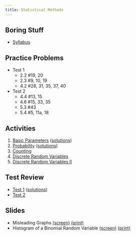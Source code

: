 ```yaml
---
title: Statistical Methods
---
```


## Boring Stuff

* [Syllabus](/pdf/classes/stat/stat-syllabus.pdf)


## Practice Problems

* Test 1
    * 2.2 #19, 20
    * 2.3 #9, 10, 19
    * 4.2 #28, 31, 35, 37, 40
* Test 2
    * 4.4 #13, 15
    * 4.6 #15, 33, 35
    * 5.3 #43
    * 5.4 #5, 11a, 18


## Activities

1. [Basic Parameters](/pdf/classes/stat/stat-a01-basic-parameters.pdf) ([solutions](/pdf/classes/stat/stat-soln-a01-basic-parameters.pdf))
2. [Probability](/pdf/classes/stat/stat-a02-probability.pdf) ([solutions](/pdf/classes/stat/stat-soln-a02-probability.pdf))
3. [Counting](/pdf/classes/stat/stat-a03-counting.pdf)
4. [Discrete Random Variables](/pdf/classes/stat/stat-a04-discrete-random-variables.pdf)
4. [Discrete Random Variables II](/pdf/classes/stat/stat-a05-discrete-random-variables-ii.pdf)


## Test Review

* [Test 1](/pdf/classes/stat/stat-r1-parameters-and-probability.pdf) ([solutions](/pdf/classes/stat/stat-soln-r1-parameters-and-probability.pdf))
* [Test 2](/pdf/classes/stat/stat-r2-counting-and-drvs.pdf)


## Slides

* Misleading Graphs [(screen)](/pdf/classes/stat/stat-screen-slides-misleading-graphs.pdf) [(print)](/pdf/classes/stat/stat-print-slides-misleading-graphs.pdf)
* Histogram of a Binomial Random Variable [(screen)](/pdf/classes/stat/stat-screen-slides-binomial-rv.pdf) [(print)](/pdf/classes/stat/stat-print-slides-binomial-rv.pdf)
